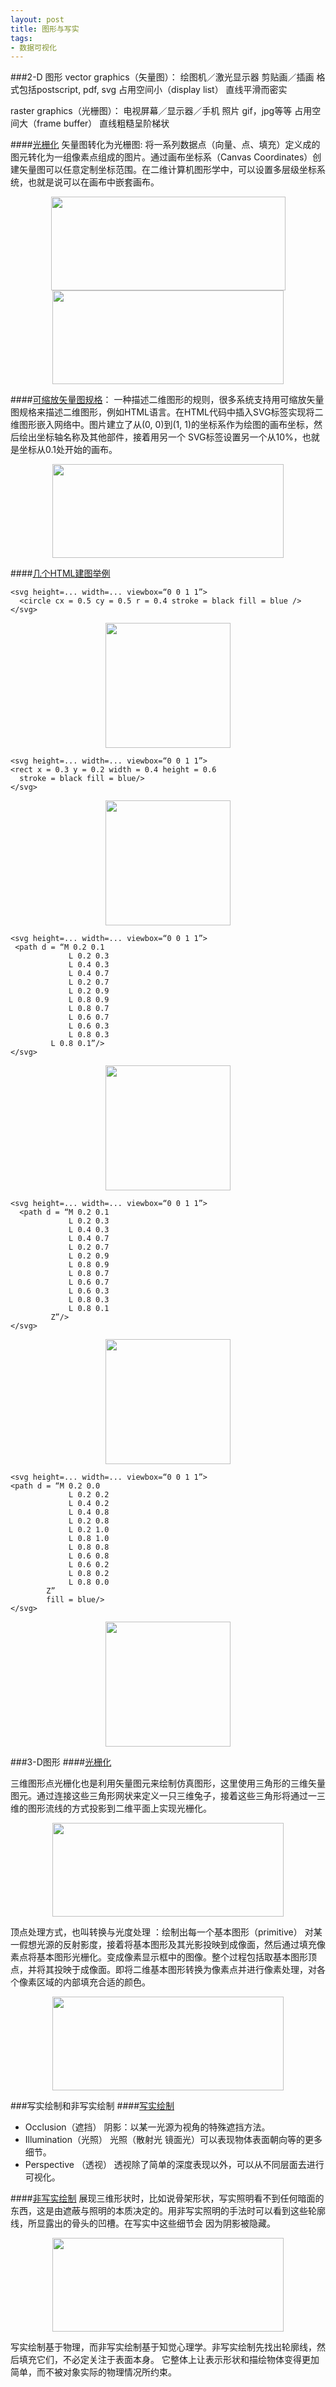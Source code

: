 ```yaml
---
layout: post
title: 图形与写实
tags:
- 数据可视化
---
```


###2-D 图形
vector graphics（矢量图）：
绘图机／激光显示器
剪贴画／插画
格式包括postscript, pdf, svg
占用空间小（display list）
直线平滑而密实

raster graphics（光栅图）：
电视屏幕／显示器／手机
照片
gif，jpg等等
占用空间大（frame buffer）
直线粗糙呈阶梯状

####<ins>光栅化</ins>
矢量图转化为光栅图: 将一系列数据点（向量、点、填充）定义成的图元转化为一组像素点组成的图片。通过画布坐标系（Canvas Coordinates）创建矢量图可以任意定制坐标范围。在二维计算机图形学中，可以设置多层级坐标系统，也就是说可以在画布中嵌套画布。 
<div align=center>
<img src="/images/datavisualization1.png" width="375" height="150"/>
</div>
<div align=center>
<img src="/images/datavisualization2.png" width="370" height="150"/>
</div>


####<ins>可缩放矢量图规格</ins>：
一种描述二维图形的规则，很多系统支持用可缩放矢量图规格来描述二维图形，例如HTML语言。在HTML代码中插入SVG标签实现将二维图形嵌入网络中。图片建立了从(0, 0)到(1, 1)的坐标系作为绘图的画布坐标，然后绘出坐标轴名称及其他部件，接着用另一个 SVG标签设置另一个从10%，也就是坐标从0.1处开始的画布。
<div align=center>
<img src="/images/datavisualization3.png" width="370" height="150"/>
</div>

####<ins>几个HTML建图举例</ins>

```
<svg height=... width=... viewbox=“0 0 1 1”> 
  <circle cx = 0.5 cy = 0.5 r = 0.4 stroke = black fill = blue />
</svg> 
```

<div align=center>
<img src="/images/datavisualization4.png" width="200" height="200"/>
</div>

```
<svg height=... width=... viewbox=“0 0 1 1”> 
<rect x = 0.3 y = 0.2 width = 0.4 height = 0.6
  stroke = black fill = blue/> 
</svg>
```

<div align=center>
<img src="/images/datavisualization5.png" width="200" height="200"/>
</div>

```
<svg height=... width=... viewbox=“0 0 1 1”> 
 <path d = “M 0.2 0.1
             L 0.2 0.3
             L 0.4 0.3
             L 0.4 0.7
             L 0.2 0.7
             L 0.2 0.9
             L 0.8 0.9
             L 0.8 0.7
             L 0.6 0.7
             L 0.6 0.3
             L 0.8 0.3
         L 0.8 0.1”/>
</svg>
```

<div align=center>
<img src="/images/datavisualization6.png" width="200" height="200"/>
</div>

```
<svg height=... width=... viewbox=“0 0 1 1”> 
  <path d = “M 0.2 0.1
             L 0.2 0.3
             L 0.4 0.3
             L 0.4 0.7
             L 0.2 0.7
             L 0.2 0.9
             L 0.8 0.9
             L 0.8 0.7
             L 0.6 0.7
             L 0.6 0.3
             L 0.8 0.3
             L 0.8 0.1
         Z”/>
</svg>
```

<div align=center>
<img src="/images/datavisualization7.png" width="200" height="200"/>
</div>

```
<svg height=... width=... viewbox=“0 0 1 1”> 
<path d = “M 0.2 0.0
             L 0.2 0.2
             L 0.4 0.2
             L 0.4 0.8
             L 0.2 0.8
             L 0.2 1.0
             L 0.8 1.0
             L 0.8 0.8
             L 0.6 0.8
             L 0.6 0.2
             L 0.8 0.2
             L 0.8 0.0
        Z” 
        fill = blue/>
</svg>
```

<div align=center>
<img src="/images/datavisualization8.png" width="200" height="200"/>
</div>

###3-D图形
####<ins>光栅化</ins>

三维图形点光栅化也是利用矢量图元来绘制仿真图形，这里使用三角形的三维矢量图元。通过连接这些三角形网状来定义一只三维兔子，接着这些三角形将通过一三维的图形流线的方式投影到二维平面上实现光栅化。

<div align=center>
<img src="/images/datavisualization9.png" width="370" height="150"/>
</div>

顶点处理方式，也叫转换与光度处理 ：绘制出每一个基本图形（primitive） 对某一假想光源的反射影度，接着将基本图形及其光影投映到成像面，然后通过填充像素点将基本图形光栅化。变成像素显示框中的图像。整个过程包括取基本图形顶点，并将其投映于成像面。即将二维基本图形转换为像素点并进行像素处理，对各个像素区域的内部填充合适的颜色。

<div align=center>
<img src="/images/datavisualization10.png" width="370" height="150"/>
</div>

###写实绘制和非写实绘制
####<ins>写实绘制</ins>
- Occlusion（遮挡）
阴影：以某一光源为视角的特殊遮挡方法。
- Illumination（光照）
光照（散射光 镜面光）可以表现物体表面朝向等的更多细节。
- Perspective （透视）
透视除了简单的深度表现以外，可以从不同层面去进行可视化。

####<ins>非写实绘制</ins>
展现三维形状时，比如说骨架形状，写实照明看不到任何暗面的东西，这是由遮蔽与照明的本质决定的。用非写实照明的手法时可以看到这些轮廓线，所显露出的骨头的凹槽。在写实中这些细节会 因为阴影被隐藏。
<div align=center>
<img src="/images/datavisualization11.png" width="370" height="150"/>
</div>

写实绘制基于物理，而非写实绘制基于知觉心理学。非写实绘制先找出轮廓线，然后填充它们，不必定关注于表面本身。 它整体上让表示形状和描绘物体变得更加简单，而不被对象实际的物理情况所约束。
